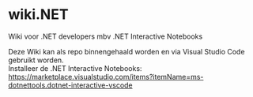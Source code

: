 # wiki.NET
Wiki voor .NET developers mbv .NET Interactive Notebooks

Deze Wiki kan als repo binnengehaald worden en via Visual Studio Code gebruikt worden.  
Installeer de .NET Interactive Notebooks:  
https://marketplace.visualstudio.com/items?itemName=ms-dotnettools.dotnet-interactive-vscode
